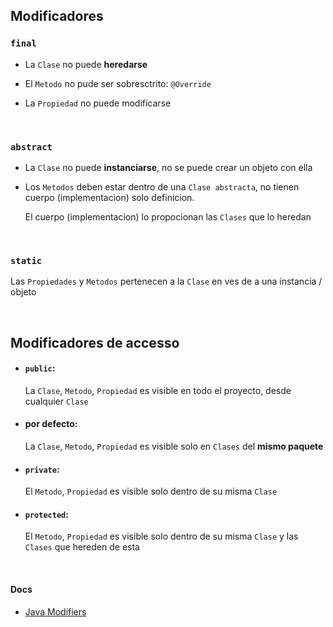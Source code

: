 ## Modificadores

### `final`

- La `Clase` no puede **heredarse**

- El `Metodo` no pude ser sobresctrito: `@Override` 

- La `Propiedad` no puede modificarse

<br>


### `abstract`

- La `Clase` no puede **instanciarse**, no se puede crear un objeto con ella

- Los `Metodos` deben estar dentro de una `Clase abstracta`, no tienen cuerpo (implementacion) solo definicion. 

    El cuerpo (implementacion) lo propocionan las `Clases` que lo heredan

<br>

### `static`

Las `Propiedades` y `Metodos` pertenecen a la `Clase` en ves de a una instancia / objeto

<br>


## Modificadores de accesso

- #### `public`: 
  
    La `Clase`, `Metodo`, `Propiedad` es visible en todo el proyecto, desde cualquier `Clase`


- #### por defecto:
  
    La `Clase`, `Metodo`, `Propiedad` es visible solo en `Clases` del **mismo paquete**


- #### `private`:
 
    El `Metodo`, `Propiedad` es visible solo dentro de su misma `Clase`


- #### `protected`:
  
    El `Metodo`, `Propiedad` es visible solo dentro de su misma `Clase` y las `Clases` que hereden de esta



<br>

#### Docs

- [Java Modifiers](https://www.w3schools.com/java/java_modifiers.asp)
